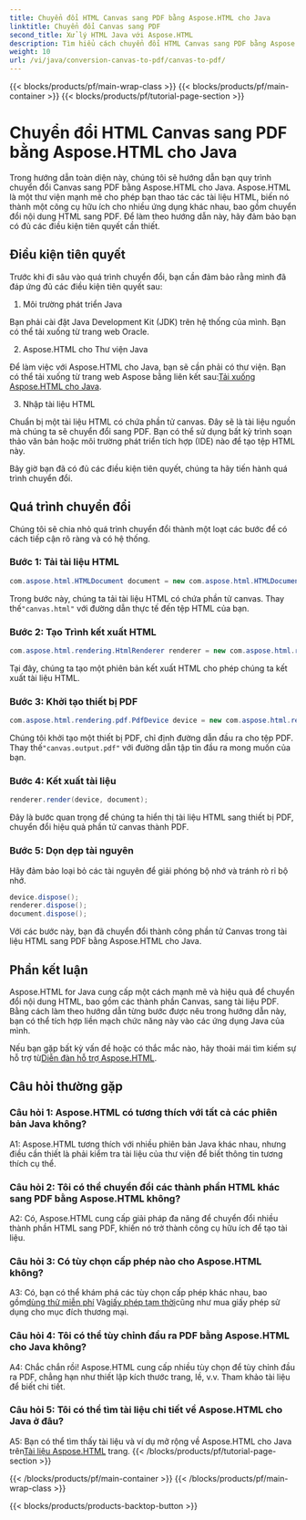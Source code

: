 ```yaml
---
title: Chuyển đổi HTML Canvas sang PDF bằng Aspose.HTML cho Java
linktitle: Chuyển đổi Canvas sang PDF
second_title: Xử lý HTML Java với Aspose.HTML
description: Tìm hiểu cách chuyển đổi HTML Canvas sang PDF bằng Aspose.HTML cho Java trong hướng dẫn từng bước này.
weight: 10
url: /vi/java/conversion-canvas-to-pdf/canvas-to-pdf/
---
```


{{< blocks/products/pf/main-wrap-class >}}
{{< blocks/products/pf/main-container >}}
{{< blocks/products/pf/tutorial-page-section >}}

# Chuyển đổi HTML Canvas sang PDF bằng Aspose.HTML cho Java

Trong hướng dẫn toàn diện này, chúng tôi sẽ hướng dẫn bạn quy trình chuyển đổi Canvas sang PDF bằng Aspose.HTML cho Java. Aspose.HTML là một thư viện mạnh mẽ cho phép bạn thao tác các tài liệu HTML, biến nó thành một công cụ hữu ích cho nhiều ứng dụng khác nhau, bao gồm chuyển đổi nội dung HTML sang PDF. Để làm theo hướng dẫn này, hãy đảm bảo bạn có đủ các điều kiện tiên quyết cần thiết.

## Điều kiện tiên quyết

Trước khi đi sâu vào quá trình chuyển đổi, bạn cần đảm bảo rằng mình đã đáp ứng đủ các điều kiện tiên quyết sau:

1. Môi trường phát triển Java

Bạn phải cài đặt Java Development Kit (JDK) trên hệ thống của mình. Bạn có thể tải xuống từ trang web Oracle.

2. Aspose.HTML cho Thư viện Java

 Để làm việc với Aspose.HTML cho Java, bạn sẽ cần phải có thư viện. Bạn có thể tải xuống từ trang web Aspose bằng liên kết sau:[Tải xuống Aspose.HTML cho Java](https://releases.aspose.com/html/java/).

3. Nhập tài liệu HTML

Chuẩn bị một tài liệu HTML có chứa phần tử canvas. Đây sẽ là tài liệu nguồn mà chúng ta sẽ chuyển đổi sang PDF. Bạn có thể sử dụng bất kỳ trình soạn thảo văn bản hoặc môi trường phát triển tích hợp (IDE) nào để tạo tệp HTML này.

Bây giờ bạn đã có đủ các điều kiện tiên quyết, chúng ta hãy tiến hành quá trình chuyển đổi.

## Quá trình chuyển đổi

Chúng tôi sẽ chia nhỏ quá trình chuyển đổi thành một loạt các bước để có cách tiếp cận rõ ràng và có hệ thống.

### Bước 1: Tải tài liệu HTML

```java
com.aspose.html.HTMLDocument document = new com.aspose.html.HTMLDocument(Resources.input("canvas.html"));
```

 Trong bước này, chúng ta tải tài liệu HTML có chứa phần tử canvas. Thay thế`"canvas.html"` với đường dẫn thực tế đến tệp HTML của bạn.

### Bước 2: Tạo Trình kết xuất HTML

```java
com.aspose.html.rendering.HtmlRenderer renderer = new com.aspose.html.rendering.HtmlRenderer();
```

Tại đây, chúng ta tạo một phiên bản kết xuất HTML cho phép chúng ta kết xuất tài liệu HTML.

### Bước 3: Khởi tạo thiết bị PDF

```java
com.aspose.html.rendering.pdf.PdfDevice device = new com.aspose.html.rendering.pdf.PdfDevice(Resources.output("canvas.output.pdf"));
```

 Chúng tôi khởi tạo một thiết bị PDF, chỉ định đường dẫn đầu ra cho tệp PDF. Thay thế`"canvas.output.pdf"` với đường dẫn tập tin đầu ra mong muốn của bạn.

### Bước 4: Kết xuất tài liệu

```java
renderer.render(device, document);
```

Đây là bước quan trọng để chúng ta hiển thị tài liệu HTML sang thiết bị PDF, chuyển đổi hiệu quả phần tử canvas thành PDF.

### Bước 5: Dọn dẹp tài nguyên

Hãy đảm bảo loại bỏ các tài nguyên để giải phóng bộ nhớ và tránh rò rỉ bộ nhớ.

```java
device.dispose();
renderer.dispose();
document.dispose();
```

Với các bước này, bạn đã chuyển đổi thành công phần tử Canvas trong tài liệu HTML sang PDF bằng Aspose.HTML cho Java.

## Phần kết luận

Aspose.HTML for Java cung cấp một cách mạnh mẽ và hiệu quả để chuyển đổi nội dung HTML, bao gồm các thành phần Canvas, sang tài liệu PDF. Bằng cách làm theo hướng dẫn từng bước được nêu trong hướng dẫn này, bạn có thể tích hợp liền mạch chức năng này vào các ứng dụng Java của mình.

 Nếu bạn gặp bất kỳ vấn đề hoặc có thắc mắc nào, hãy thoải mái tìm kiếm sự hỗ trợ từ[Diễn đàn hỗ trợ Aspose.HTML](https://forum.aspose.com/).

## Câu hỏi thường gặp

### Câu hỏi 1: Aspose.HTML có tương thích với tất cả các phiên bản Java không?

A1: Aspose.HTML tương thích với nhiều phiên bản Java khác nhau, nhưng điều cần thiết là phải kiểm tra tài liệu của thư viện để biết thông tin tương thích cụ thể.

### Câu hỏi 2: Tôi có thể chuyển đổi các thành phần HTML khác sang PDF bằng Aspose.HTML không?

A2: Có, Aspose.HTML cung cấp giải pháp đa năng để chuyển đổi nhiều thành phần HTML sang PDF, khiến nó trở thành công cụ hữu ích để tạo tài liệu.

### Câu hỏi 3: Có tùy chọn cấp phép nào cho Aspose.HTML không?

 A3: Có, bạn có thể khám phá các tùy chọn cấp phép khác nhau, bao gồm[dùng thử miễn phí](https://releases.aspose.com/) Và[giấy phép tạm thời](https://purchase.aspose.com/temporary-license/)cũng như mua giấy phép sử dụng cho mục đích thương mại.

### Câu hỏi 4: Tôi có thể tùy chỉnh đầu ra PDF bằng Aspose.HTML cho Java không?

A4: Chắc chắn rồi! Aspose.HTML cung cấp nhiều tùy chọn để tùy chỉnh đầu ra PDF, chẳng hạn như thiết lập kích thước trang, lề, v.v. Tham khảo tài liệu để biết chi tiết.

### Câu hỏi 5: Tôi có thể tìm tài liệu chi tiết về Aspose.HTML cho Java ở đâu?

 A5: Bạn có thể tìm thấy tài liệu và ví dụ mở rộng về Aspose.HTML cho Java trên[Tài liệu Aspose.HTML](https://reference.aspose.com/html/java/) trang.
{{< /blocks/products/pf/tutorial-page-section >}}

{{< /blocks/products/pf/main-container >}}
{{< /blocks/products/pf/main-wrap-class >}}

{{< blocks/products/products-backtop-button >}}
